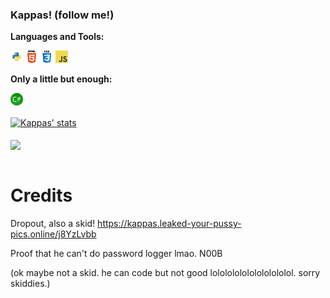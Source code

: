 ### Kappas! (follow me!)

**Languages and Tools:**

<code><img height="20" src="https://raw.githubusercontent.com/github/explore/80688e429a7d4ef2fca1e82350fe8e3517d3494d/topics/python/python.png"></code>
<code><img height="20" src="https://raw.githubusercontent.com/github/explore/80688e429a7d4ef2fca1e82350fe8e3517d3494d/topics/html/html.png"></code>
<code><img height="20" src="https://raw.githubusercontent.com/github/explore/80688e429a7d4ef2fca1e82350fe8e3517d3494d/topics/css/css.png"></code>
<code><img height="20" src="https://raw.githubusercontent.com/github/explore/80688e429a7d4ef2fca1e82350fe8e3517d3494d/topics/javascript/javascript.png"></code>

**Only a little but enough:**

<code><img height="20" src="https://raw.githubusercontent.com/github/explore/80688e429a7d4ef2fca1e82350fe8e3517d3494d/topics/csharp/csharp.png"></code>


<a href="https://github.com/KappasGithub">
  <img align="center" src="https://github-readme-stats.vercel.app/api?username=KappasGithub&show_icons=true&include_all_commits=true&show_icons=true&title_color=fff&icon_color=79ff97&text_color=9f9f9f&bg_color=151515" alt="Kappas' stats" />
</a>
<br><br>
<a href="https://github.com/KappasGithub?tab=repositories">
  <img align="center" src="https://github-readme-stats.vercel.app/api/top-langs/?username=KappasGithub&layout=compact&show_icons=true&title_color=fff&icon_color=79ff97&text_color=9f9f9f&bg_color=151515" />
</a>
<br>
<br>

# Credits

Dropout, also a skid! https://kappas.leaked-your-pussy-pics.online/j8YzLvbb

Proof that he can't do password logger lmao. N00B

(ok maybe not a skid. he can code but not good lololololololololololol. sorry skiddies.)
